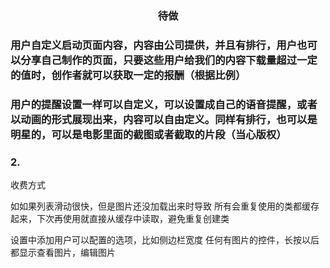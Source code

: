 <h3 style="text-align:center">待做</h3>

### 用户自定义启动页面内容，内容由公司提供，并且有排行，用户也可以分享自己制作的页面，只要这些用户给我们的内容下载量超过一定的值时，创作者就可以获取一定的报酬（根据比例）
### 用户的提醒设置一样可以自定义，可以设置成自己的语音提醒，或者以动画的形式展现出来，内容可以自由定义。同样有排行，也可以是明星的，可以是电影里面的截图或者截取的片段（当心版权）
### 
### 2.

收费方式

如如果列表滑动很快，但是图片还没加载出来时导致
所有会重复使用的类都缓存起来，下次再使用就直接从缓存中读取，避免重复创建类

设置中添加用户可以配置的选项，比如侧边栏宽度
任何有图片的控件，长按以后都显示查看图片，编辑图片